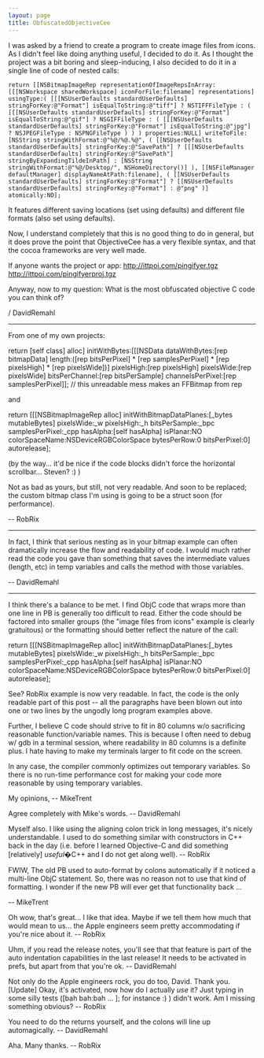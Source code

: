 ```yaml
---
layout: page
title: ObfuscatedObjectiveCee
---
```




I was asked by a friend to create a program to create image files from icons. As I didn't feel like doing anything useful, I decided to do it. As I thought the project was a bit boring and sleep-inducing, I also decided to do it in a single line of code of nested calls:

    return [[NSBitmapImageRep representationOfImageRepsInArray:[[[NSWorkspace sharedWorkspace] iconForFile:filename] representations] usingType:( [[[NSUserDefaults standardUserDefaults] stringForKey:@"Format"] isEqualToString:@"tiff"] ? NSTIFFFileType : ( [[[NSUserDefaults standardUserDefaults] stringForKey:@"Format"] isEqualToString:@"gif"] ? NSGIFFileType : ( [[[NSUserDefaults standardUserDefaults] stringForKey:@"Format"] isEqualToString:@"jpg"] ? NSJPEGFileType : NSPNGFileType ) ) ) properties:NULL] writeToFile:[NSString stringWithFormat:@"%@/%@.%@", ( [[NSUserDefaults standardUserDefaults] stringForKey:@"SavePath"] ? [[[NSUserDefaults standardUserDefaults] stringForKey:@"SavePath"] stringByExpandingTildeInPath] : [NSString stringWithFormat:@"%@/Desktop/", NSHomeDirectory()] ), [[NSFileManager defaultManager] displayNameAtPath:filename], ( [[NSUserDefaults standardUserDefaults] stringForKey:@"Format"] ? [[NSUserDefaults standardUserDefaults] stringForKey:@"Format"] : @"png" )] atomically:NO];

It features different saving locations (set using defaults) and different file formats (also set using defaults).

Now, I understand completely that this is no good thing to do in general, but it does prove the point that ObjectiveCee has a very flexible syntax, and that the cocoa frameworks are very well made.

If anyone wants the project or app:
http://ittpoi.com/pingifyer.tgz
http://ittpoi.com/pingifyerproj.tgz

Anyway, now to my question: What is the most obfuscated objective C code you can think of?

/ DavidRemahl

----

From one of my own projects:

    
return [self class] alloc] initWithBytes:[[[NSData dataWithBytes:[rep bitmapData] length:([rep bitsPerPixel] * [rep samplesPerPixel] * [rep pixelsHigh] * [rep pixelsWide])] pixelsHigh:[rep pixelsHigh] pixelsWide:[rep pixelsWide] bitsPerChannel:[rep bitsPerSample] channelsPerPixel:[rep samplesPerPixel]]; // this unreadable mess makes an FFBitmap from rep


and

    
return [[[NSBitmapImageRep alloc] initWithBitmapDataPlanes:[_bytes mutableBytes] pixelsWide:_w pixelsHigh:_h bitsPerSample:_bpc samplesPerPixel:_cpp hasAlpha:[self hasAlpha] isPlanar:NO colorSpaceName:NSDeviceRGBColorSpace bytesPerRow:0 bitsPerPixel:0] autorelease];


(by the way... it'd be nice if the code blocks didn't force the horizontal scrollbar... Steven? :) )

Not as bad as yours, but still, not very readable. And soon to be replaced; the custom bitmap class I'm using is going to be a struct soon (for performance).

-- RobRix

----

In fact, I think that serious nesting as in your bitmap example can often dramatically increase the flow and readability of code. I would much rather read the code you gave than something that saves the intermediate values (length, etc) in temp variables and calls the method with those variables.

-- DavidRemahl

----

I think there's a balance to be met. I find ObjC code that wraps more than one line in PB is generally too difficult to read. Either the code should be factored into smaller groups (the "image files from icons" example is clearly gratuitous) or the formatting should better reflect the nature of the call:

    
return [[[NSBitmapImageRep alloc] 
                         initWithBitmapDataPlanes:[_bytes mutableBytes] 
                                       pixelsWide:_w 
                                       pixelsHigh:_h
                                    bitsPerSample:_bpc 
                                  samplesPerPixel:_cpp 
                                         hasAlpha:[self hasAlpha] 
                                         isPlanar:NO
                                   colorSpaceName:NSDeviceRGBColorSpace
                                      bytesPerRow:0 
                                     bitsPerPixel:0] autorelease];


See? RobRix example is now very readable. In fact, the code is the only readable part of this post -- all the paragraphs have been blown out into one or two lines by the ungodly long program examples above.

Further, I believe C code should strive to fit in 80 columns w/o sacrificing reasonable function/variable names. This is because I often need to debug w/ gdb in a terminal session, where readability in 80 columns is a definite plus. I hate having to make my terminals larger to fit code on the screen.

In any case, the compiler commonly optimizes out temporary variables. So there is no run-time performance cost for making your code more reasonable by using temporary variables.

My opinions,
-- MikeTrent

Agree completely with Mike's words. -- DavidRemahl

Myself also. I like using the aligning colon trick in long messages, it's nicely understandable. I used to do something similar with constructors in C++ back in the day (i.e. before I learned Objective-C and did something [relatively] *useful*�C++ and I do not get along well). -- RobRix

FWIW, The old PB used to auto-format by colons automatically if it noticed a multi-line ObjC statement. So, there was no reason not to use that kind of formatting. I wonder if the new PB will ever get that functionality back ...

-- MikeTrent

Oh wow, that's great... I like that idea. Maybe if we tell them how much that would mean to us... the Apple engineers seem pretty accommodating if you're nice about it. -- RobRix

Uhm, if you read the release notes, you'll see that that feature is part of the auto indentation capabilities in the last release! It needs to be activated in prefs, but apart from that you're ok. -- DavidRemahl

Not only do the Apple engineers rock, you do too, David. Thank you. [Update] Okay, it's activated, now how do I actually *use* it? Just typing in some silly tests ([bah bah:bah ... ]; for instance :) ) didn't work. Am I missing something obvious? -- RobRix

You need to do the returns yourself, and the colons will line up automagically. -- DavidRemahl

Aha. Many thanks. -- RobRix

